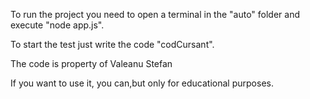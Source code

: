 To run the project you need to open a terminal in the "auto" folder and execute "node app.js".

To start the test just write the code "codCursant".

The code is property of Valeanu Stefan

If you want to use it, you can,but only for educational purposes. 